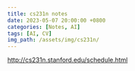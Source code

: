 ```yaml
---
title: cs231n notes 
date: 2023-05-07 20:00:00 +0800
categories: [Notes, AI]
tags: [AI, CV]
img_path: /assets/img/cs231n/
---
```


http://cs231n.stanford.edu/schedule.html
